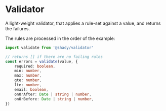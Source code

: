 # Validator

A light-weight validator, that applies a rule-set against a value, and returns the failures.

The rules are processed in the order of the example:

```typescript
import validate from '@shady/validator'

// returns [] if there are no failing rules
const errors = validate(value, {
    required: boolean,
    min: number,
    max: number,
    gte: number,
    lte: number,
    email: boolean,
    onOrAfter: Date | string | number,
    onOrBefore: Date | string | number,
})
```
